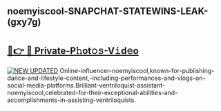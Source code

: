 ## noemyiscool-SNAPCHAT-STATEWINS-LEAK-(gxy7g)


# <h2><a href="https://mediaupload.pro?-20M">🔗👉 🔴 Private-P𝚑ot𝚘𝚜-V𝚒d𝚎o</a></h2>

[![NEW UPDATED](https://i.imgur.com/0qMVB7G.gif)](https://mediaupload.pro?-20M)
Online-influencer-noemyiscool,known-for-publishing-dance-and-lifestyle-content,-including-performances-and-vlogs-on-social-media-platforms.Brilliant-ventriloquist-assistant-noemyiscool,celebrated-for-their-exceptional-abilities-and-accomplishments-in-assisting-ventriloquists.  